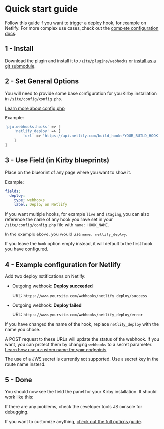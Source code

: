 # Quick start guide

Follow this guide if you want to trigger a deploy hook, for example on Netlify.
For more complex use cases, check out the [complete configuration docs](https://github.com/pju-/kirby-webhooks/tree/master/docs/config.md).

## 1 - Install

Download the plugin and install it to ```/site/plugins/webhooks``` or [install as a git submodule](https://getkirby.com/docs/guide/plugins/plugin-setup-basic#the-three-plugin-installation-methods).

## 2 - Set General Options

You will need to provide some base configuration for you Kirby installation in `/site/config/config.php`.

[Learn more about config.php](https://getkirby.com/docs/guide/configuration)

Example:
```php
'pju.webhooks.hooks' => [
    'netlify_deploy' => [
        'url' => 'https://api.netlify.com/build_hooks/YOUR_BUILD_HOOK'
    ]
]
```

## 3 - Use Field (in Kirby blueprints)
 
Place on the blueprint of any page where you want to show it.

Example:
```yml
fields:
  deploy:
    type: webhooks
    label: Deploy on Netlify
```

If you want multiple hooks, for example `live` and `staging`, you can also reference the name of any hook you have set in your ```/site/config/config.php``` file with `name: HOOK_NAME`.

In the example above, you would use `name: netlify_deploy`.

If you leave the ```hook``` option empty instead, it will default to the first hook you have configured.

## 4 - Example configuration for Netlify

Add two deploy notifications on Netlify:

- Outgoing webhook: **Deploy succeeded**

  URL: `https://www.yoursite.com/webhooks/netlify_deploy/success`
- Outgoing webhook: **Deploy failed**

  URL: `https://www.yoursite.com/webhooks/netlify_deploy/error`

If you have changed the name of the hook, replace `netlify_deploy` with the name you chose.

A POST request to these URLs will update the status of the webhook. If you want, you can protect them by changing `webhooks` to a secret parameter. 
[Learn how use a custom name for your endpoints](https://github.com/pju-/kirby-webhooks/tree/master/docs/config.md#endpoint).

The use of a JWS secret is currently not supported. Use a secret key in the route name instead.

## 5 - Done

You should now see the field the panel for your Kirby installation.
It should work like this:

If there are any problems, check the developer tools JS console for debugging.

If you want to customize anything, [check out the full options guide](https://github.com/pju-/kirby-webhooks/tree/master/docs/config.md).

